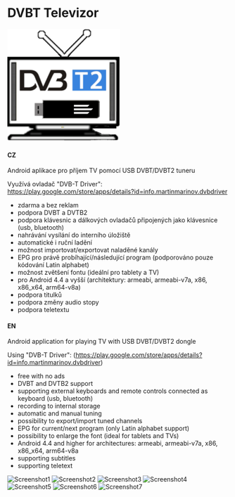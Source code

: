 # DVBT Televizor

![icon](https://github.com/petrj/DVBTTelevizor/blob/master/Graphics/icon256x256.png)

#### CZ
Android aplikace pro příjem TV pomocí USB DVBT/DVBT2 tuneru 

Využívá ovladač "DVB-T Driver": https://play.google.com/store/apps/details?id=info.martinmarinov.dvbdriver

- zdarma a bez reklam
- podpora DVBT a DVTB2
- podpora klávesnic a dálkových ovladačů připojených jako klávesnice (usb, bluetooth)
- nahrávání vysílání do interního úložiště
- automatické i ruční ladění
- možnost importovat/exportovat naladěné kanály
- EPG pro právě probíhající/následující program (podporováno pouze kódování Latin alphabet)
- možnost zvětšení fontu (ideální pro tablety a TV)
- pro Android 4.4 a vyšší (architektury: armeabi, armeabi-v7a, x86, x86_x64, arm64-v8a) 
- podpora titulků
- podpora změny audio stopy
- podpora teletextu


#### EN
Android application for playing TV with USB DVBT/DVBT2 dongle

Using "DVB-T Driver": (https://play.google.com/store/apps/details?id=info.martinmarinov.dvbdriver)

- free with no ads
- DVBT and DVTB2 support
- supporting external keyboards and remote controls connected as keyboard (usb, bluetooth)
- recording to internal storage
- automatic and manual tuning
- possibility to export/import tuned channels
- EPG for current/next program (only Latin alphabet support)
- possibility to enlarge the font (ideal for tablets and TVs)
- Android 4.4 and higher for architectures: armeabi, armeabi-v7a, x86, x86_x64, arm64-v8a
- supporting subtitles
- supporting teletext

<img src="https://raw.github.com/petrj/DVBTTelevizor/master/Graphics/Screenshot1.png" width="400" alt="Screenshot1"/>
<img src="https://raw.github.com/petrj/DVBTTelevizor/master/Graphics/Screenshot2.png" width="400" alt="Screenshot2"/>
<img src="https://raw.github.com/petrj/DVBTTelevizor/master/Graphics/Screenshot3.png" width="400" alt="Screenshot3"/>
<img src="https://raw.github.com/petrj/DVBTTelevizor/master/Graphics/Screenshot4.png" width="400" alt="Screenshot4"/>
<img src="https://raw.github.com/petrj/DVBTTelevizor/master/Graphics/Screenshot5.png" width="400" alt="Screenshot5"/>
<img src="https://raw.github.com/petrj/DVBTTelevizor/master/Graphics/Screenshot6.png" width="400" alt="Screenshot6"/>
<img src="https://raw.github.com/petrj/DVBTTelevizor/master/Graphics/Screenshot7.png" width="400" alt="Screenshot7"/>

